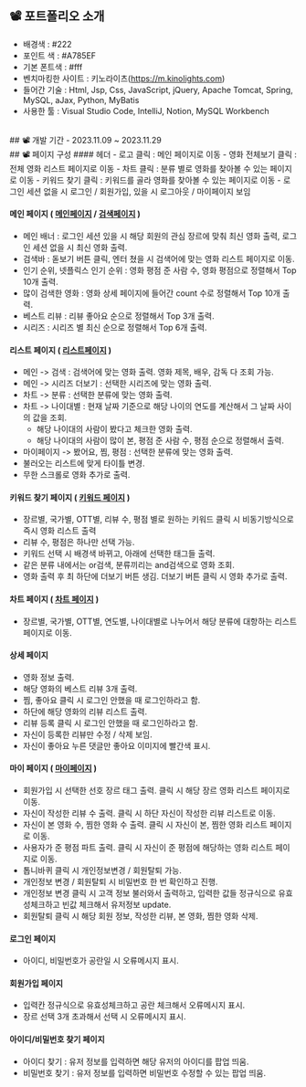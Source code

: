 ## 📽️ 포트폴리오 소개
   - 배경색 : #222
   - 포인트 색 : #A785EF
   - 기본 폰트색 : #fff
   - 벤치마킹한 사이트 : 키노라이츠(https://m.kinolights.com)
   - 들어간 기술 : Html, Jsp, Css, JavaScript, jQuery, Apache Tomcat, Spring, MySQL, aJax, Python, MyBatis
   - 사용한 툴 : Visual Studio Code, IntelliJ, Notion, MySQL Workbench
<br>
## 📽️ 개발 기간
- 2023.11.09 ~ 2023.11.29
<br>
## 📽️ 페이지 구성
#### 헤더
- 로고 클릭 : 메인 페이지로 이동
- 영화 전체보기 클릭 : 전체 영화 리스트 페이지로 이동
- 차트 클릭 : 분류 별로 영화를 찾아볼 수 있는 페이지로 이동
- 키워드 찾기 클릭 : 키워드를 골라 영화를 찾아볼 수 있는 페이지로 이동
- 로그인 세션 없을 시 로그인 / 회원가입, 있을 시 로그아웃 / 마이페이지 보임


#### 메인 페이지 ( <a href="https://github.com/songyouyoung/movieLike/assets/144079150/d8c73b20-2639-44d3-b2ae-3ee66f73f06e">메인페이지</a> / <a href="https://github.com/songyouyoung/movieLike/assets/144079150/57980a38-b8cb-4e6c-b25c-31fb6d9bdae9">검색페이지</a> )
- 메인 배너 : 로그인 세션 있을 시 해당 회원의 관심 장르에 맞춰 최신 영화 출력, 로그인 세션 없을 시 최신 영화 출력.
-  검색바 : 돋보기 버튼 클릭, 엔터 쳤을 시 검색어에 맞는 영화 리스트 페이지로 이동.
- 인기 순위, 넷플릭스 인기 순위 : 영화 평점 준 사람 수, 영화 평점으로 정렬해서 Top 10개 출력.
- 많이 검색한 영화 : 영화 상세 페이지에 들어간 count 수로 정렬해서 Top 10개 출력.
- 베스트 리뷰 : 리뷰 좋아요 순으로 정렬해서 Top 3개 출력.
- 시리즈 : 시리즈 별 최신 순으로 정렬해서 Top 6개 출력.

#### 리스트 페이지 ( <a href="https://github.com/songyouyoung/movieLike/assets/144079150/b11a99dc-6147-44fb-9732-6dd98d793435">리스트페이지</a> )
- 메인 -> 검색 : 검색어에 맞는 영화 출력. 영화 제목, 배우, 감독 다 조회 가능. 
- 메인 -> 시리즈 더보기 : 선택한 시리즈에 맞는 영화 출력. 
- 차트 -> 분류 : 선택한 분류에 맞는 영화 출력. 
- 차트 -> 나이대별 : 현재 날짜 기준으로 해당 나이의 연도를 계산해서 그 날짜 사이의 값을 조회.
	- 해당 나이대의 사람이 봤다고 체크한 영화 출력. 
	- 해당 나이대의 사람이 많이 본, 평점 준 사람 수, 평점 순으로 정렬해서 출력.
- 마이페이지 -> 봤어요, 찜, 평점 : 선택한 분류에 맞는 영화 출력. 
- 불러오는 리스트에 맞게 타이틀 변경.
- 무한 스크롤로 영화 추가로 출력. 

#### 키워드 찾기 페이지 ( <a href="https://github.com/songyouyoung/movieLike/assets/144079150/0f50f109-4d7a-41e8-8282-4fb88cef9a0b">키워드 페이지</a> )
- 장르별, 국가별, OTT별, 리뷰 수, 평점 별로 원하는 키워드 클릭 시 비동기방식으로 즉시 영화 리스트 출력
- 리뷰 수, 평점은 하나만 선택 가능. 
- 키워드 선택 시 배경색 바뀌고, 아래에 선택한 태그들 출력. 
- 같은 분류 내에서는 or검색, 분류끼리는 and검색으로 영화 조회. 
- 영화 출력 후 최 하단에 더보기 버튼 생김. 더보기 버튼 클릭 시 영화 추가로 출력. 

#### 차트 페이지 ( <a href="https://github.com/songyouyoung/movieLike/assets/144079150/7524279a-14b8-432d-8efe-94bb3c547941">차트 페이지<a/> )
- 장르별, 국가별, OTT별, 연도별, 나이대별로 나누어서 해당 분류에 대항하는 리스트 페이지로 이동. 

#### 상세 페이지
- 영화 정보 출력. 
- 해당 영화의 베스트 리뷰 3개 출력. 
- 찜, 좋아요 클릭 시 로그인 안했을 때 로그인하라고 함. 
- 하단에 해당 영화의 리뷰 리스트 출력. 
- 리뷰 등록 클릭 시 로그인 안했을 때 로그인하라고 함.
- 자신이 등록한 리뷰만 수정 / 삭제 보임. 
- 자신이 좋아요 누른 댓글만 좋아요 이미지에 빨간색 표시. 

#### 마이 페이지 ( <a href="https://github.com/songyouyoung/movieLike/assets/144079150/82f035a5-978f-4bc4-99c5-470fa69ef5d4">마이페이지<a/> )
- 회원가입 시 선택한 선호 장르 태그 출력. 클릭 시 해당 장르 영화 리스트 페이지로 이동.
- 자신이 작성한 리뷰 수 출력. 클릭 시 하단 자신이 작성한 리뷰 리스트로 이동.
- 자신이 본 영화 수, 찜한 영화 수 출력. 클릭 시 자신이 본, 찜한 영화 리스트 페이지로 이동. 
- 사용자가 준 평점 파트 출력. 클릭 시 자신이 준 평점에 해당하는 영화 리스트 페이지로 이동. 
- 톱니바퀴 클릭 시 개인정보변경 / 회원탈퇴 가능. 
- 개인정보 변경 / 회원탈퇴 시 비밀번호 한 번 확인하고 진행. 
- 개인정보 변경 클릭 시 고객 정보 불러와서 출력하고, 입력한 값들 정규식으로 유효성체크하고 빈값 체크해서 유저정보 update. 
- 회원탈퇴 클릭 시 해당 회원 정보, 작성한 리뷰, 본 영화, 찜한 영화 삭제. 

#### 로그인 페이지
- 아이디, 비밀번호가 공란일 시 오류메시지 표시.

#### 회원가입 페이지
- 입력칸 정규식으로 유효성체크하고 공란 체크해서 오류메시지 표시.
- 장르 선택 3개 초과해서 선택 시 오류메시지 표시.

#### 아이디/비밀번호 찾기 페이지
- 아이디 찾기 : 유저 정보를 입력하면 해당 유저의 아이디를 팝업 띄움.
- 비밀번호 찾기 : 유저 정보를 입력하면 비밀번호 수정할 수 있는 팝업 띄움.
